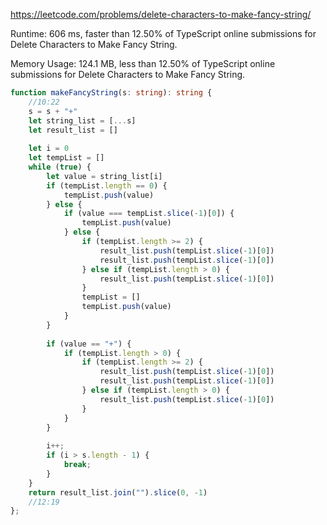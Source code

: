 https://leetcode.com/problems/delete-characters-to-make-fancy-string/



Runtime: 606 ms, faster than 12.50% of TypeScript online submissions for Delete Characters to Make Fancy String.

Memory Usage: 124.1 MB, less than 12.50% of TypeScript online submissions for Delete Characters to Make Fancy String.



```typescript
function makeFancyString(s: string): string {
    //10:22
    s = s + "+"
    let string_list = [...s]
    let result_list = []
    
    let i = 0
    let tempList = []
    while (true) {
        let value = string_list[i]
        if (tempList.length == 0) {
            tempList.push(value)
        } else {
            if (value === tempList.slice(-1)[0]) {
                tempList.push(value)
            } else {
                if (tempList.length >= 2) {
                    result_list.push(tempList.slice(-1)[0])
                    result_list.push(tempList.slice(-1)[0])
                } else if (tempList.length > 0) {
                    result_list.push(tempList.slice(-1)[0])
                }
                tempList = []
                tempList.push(value)
            }
        }
        
        if (value == "+") {
            if (tempList.length > 0) {
                if (tempList.length >= 2) {
                    result_list.push(tempList.slice(-1)[0])
                    result_list.push(tempList.slice(-1)[0])
                } else if (tempList.length > 0) {
                    result_list.push(tempList.slice(-1)[0])
                }
            }
        }
        
        i++;
        if (i > s.length - 1) { 
            break; 
        } 
    }
    return result_list.join("").slice(0, -1)
    //12:19
};

```

